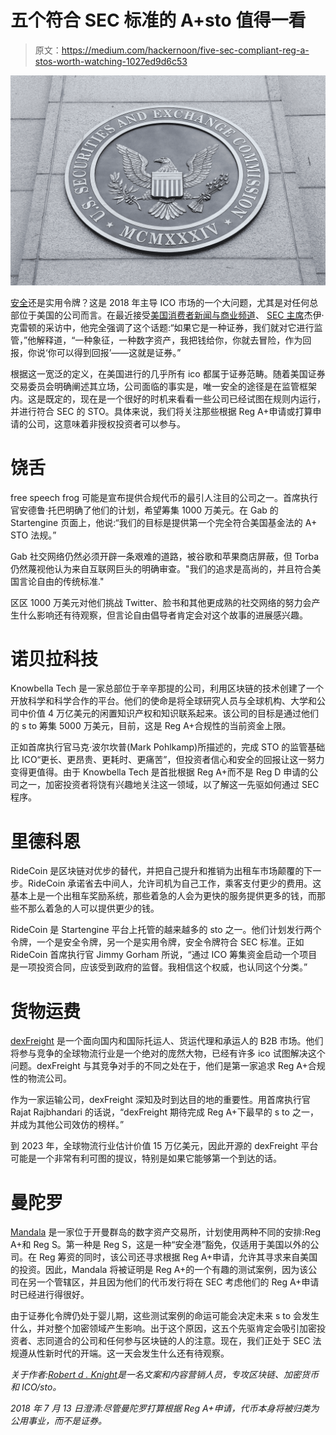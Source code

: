 # 五个符合 SEC 标准的 A+sto 值得一看

> 原文：<https://medium.com/hackernoon/five-sec-compliant-reg-a-stos-worth-watching-1027ed9d6c53>

![](img/525374c6db2221215b01b9213a4a845a.png)

[安全](https://hackernoon.com/tagged/security)还是实用令牌？这是 2018 年主导 ICO 市场的一个大问题，尤其是对任何总部位于美国的公司而言。在最近接受[美国消费者新闻与商业频道](https://www.cnbc.com/amp/2018/06/06/sec-chairman-clayton-says-agency-wont-change-definition-of-a-security.html?__twitter_impression=true)、 [SEC 主席](https://hackernoon.com/tagged/sec-chairman)杰伊·克雷顿的采访中，他完全强调了这个话题:“如果它是一种证券，我们就对它进行监管，”他解释道，“一种象征，一种数字资产，我把钱给你，你就去冒险，作为回报，你说‘你可以得到回报’——这就是证券。”

根据这一宽泛的定义，在美国进行的几乎所有 ico 都属于证券范畴。随着美国证券交易委员会明确阐述其立场，公司面临的事实是，唯一安全的途径是在监管框架内。这是既定的，现在是一个很好的时机来看看一些公司已经试图在规则内运行，并进行符合 SEC 的 STO。具体来说，我们将关注那些根据 Reg A+申请或打算申请的公司，这意味着非授权投资者可以参与。

# 饶舌

free speech frog 可能是宣布提供合规代币的最引人注目的公司之一。首席执行官安德鲁·托巴明确了他们的计划，希望筹集 1000 万美元。在 Gab 的 Startengine 页面上，他说:“我们的目标是提供第一个完全符合美国基金法的 A+ STO 法规。”

Gab 社交网络仍然必须开辟一条艰难的道路，被谷歌和苹果商店屏蔽，但 Torba 仍然蔑视他认为来自互联网巨头的明确审查。"我们的追求是高尚的，并且符合美国言论自由的传统标准."

区区 1000 万美元对他们挑战 Twitter、脸书和其他更成熟的社交网络的努力会产生什么影响还有待观察，但言论自由倡导者肯定会对这个故事的进展感兴趣。

# 诺贝拉科技

Knowbella Tech 是一家总部位于辛辛那提的公司，利用区块链的技术创建了一个开放科学和科学合作的平台。他们的使命是将全球研究人员与全球机构、大学和公司中价值 4 万亿美元的闲置知识产权和知识联系起来。该公司的目标是通过他们的 s to 筹集 5000 万美元，目前，这是 Reg A+合规性的当前资金上限。

正如首席执行官马克·波尔坎普(Mark Pohlkamp)所描述的，完成 STO 的监管基础比 ICO“更长、更昂贵、更耗时、更痛苦”，但投资者信心和安全的回报让这一努力变得更值得。由于 Knowbella Tech 是首批根据 Reg A+而不是 Reg D 申请的公司之一，加密投资者将饶有兴趣地关注这一领域，以了解这一先驱如何通过 SEC 程序。

# 里德科恩

RideCoin 是区块链对优步的替代，并把自己提升和推销为出租车市场颠覆的下一步。RideCoin 承诺省去中间人，允许司机为自己工作，乘客支付更少的费用。这基本上是一个出租车奖励系统，那些着急的人会为更快的服务提供更多的钱，而那些不那么着急的人可以提供更少的钱。

RideCoin 是 Startengine 平台上托管的越来越多的 sto 之一。他们计划发行两个令牌，一个是安全令牌，另一个是实用令牌，安全令牌符合 SEC 标准。正如 RideCoin 首席执行官 Jimmy Gorham 所说，“通过 ICO 筹集资金启动一个项目是一项投资合同，应该受到政府的监督。我相信这个权威，也认同这个分类。”

# 货物运费

[dexFreight](http://dexfreight.io/) 是一个面向国内和国际托运人、货运代理和承运人的 B2B 市场。他们将参与竞争的全球物流行业是一个绝对的庞然大物，已经有许多 ico 试图解决这个问题。dexFreight 与其竞争对手的不同之处在于，他们是第一家追求 Reg A+合规性的物流公司。

作为一家运输公司，dexFreight 深知及时到达目的地的重要性。用首席执行官 Rajat Rajbhandari 的话说，“dexFreight 期待完成 Reg A+下最早的 s to 之一，并成为其他公司效仿的榜样。”

到 2023 年，全球物流行业估计价值 15 万亿美元，因此开源的 dexFreight 平台可能是一个非常有利可图的提议，特别是如果它能够第一个到达的话。

# 曼陀罗

[Mandala](https://mandalaex.com/) 是一家位于开曼群岛的数字资产交易所，计划使用两种不同的安排:Reg A+和 Reg S。第一种是 Reg S，这是一种“安全港”豁免，仅适用于美国以外的公司。在 Reg 筹资的同时，该公司还寻求根据 Reg A+申请，允许其寻求来自美国的投资。因此，Mandala 将被证明是 Reg A+的一个有趣的测试案例，因为该公司在另一个管辖区，并且因为他们的代币发行将在 SEC 考虑他们的 Reg A+申请时已经进行得很好。

由于证券化令牌仍处于婴儿期，这些测试案例的命运可能会决定未来 s to 会发生什么，并对整个加密领域产生影响。出于这个原因，这五个先驱肯定会吸引加密投资者、志同道合的公司和任何参与区块链的人的注意。现在，我们正处于 SEC 法规遵从性新时代的开端。这一天会发生什么还有待观察。

*关于作者:*[*Robert d . Knight*](https://www.linkedin.com/in/robertdknight/)*是一名文案和内容营销人员，专攻区块链、加密货币和 ICO/sto。*

*2018 年 7 月 13 日澄清:尽管曼陀罗打算根据 Reg A+申请，代币本身将被归类为公用事业，而不是证券。*